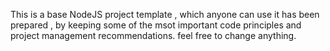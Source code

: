 This is a base NodeJS project template , which anyone can use it has been prepared , by keeping some of the msot important code principles and project management recommendations. feel free to change anything.